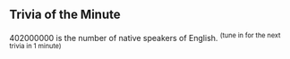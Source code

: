 ## Trivia of the Minute
402000000 is the number of native speakers of English.
<sup>(tune in for the next trivia in 1 minute)<sup>
